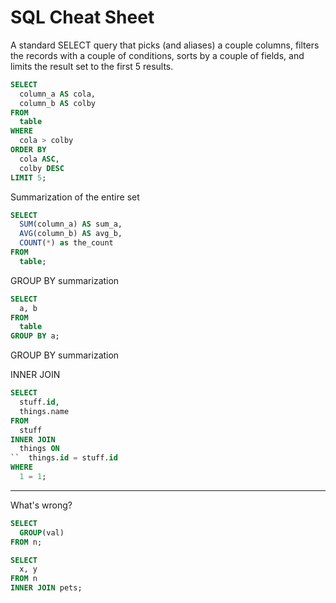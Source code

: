 # SQL Cheat Sheet

A standard SELECT query that picks (and aliases) a couple columns, filters the records with a couple of conditions, sorts by a couple of fields, and limits the result set to the first 5 results. 

```sql
SELECT
  column_a AS cola, 
  column_b AS colby
FROM
  table
WHERE 
  cola > colby
ORDER BY
  cola ASC,
  colby DESC
LIMIT 5;
```


Summarization of the entire set

```sql
SELECT
  SUM(column_a) AS sum_a,
  AVG(column_b) AS avg_b,
  COUNT(*) as the_count
FROM
  table;
```

GROUP BY summarization

```sql
SELECT
  a, b
FROM
  table
GROUP BY a;
```


GROUP BY summarization




INNER JOIN

```sql
SELECT 
  stuff.id,
  things.name
FROM
  stuff
INNER JOIN
  things ON
``  things.id = stuff.id
WHERE
  1 = 1;
```



------------

What's wrong?


```sql
SELECT 
  GROUP(val)
FROM n;
```

```sql
SELECT 
  x, y
FROM n
INNER JOIN pets;
```


